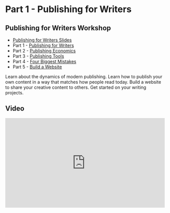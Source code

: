 # Part 1 - Publishing for Writers

## Publishing for Writers Workshop

* [Publishing for Writers Slides](/slides)
* Part 1 - [Publishing for Writers](Publish-1.md)
* Part 2 - [Publishing Economics](Publish-2.md)
* Part 3 - [Publishing Tools](Publish-3.md)
* Part 4 - [Four Biggest Mistakes](Publish-4.md)
* Part 5 - [Build a Website](Publish-5.md)


Learn about the dynamics of modern publishing. Learn how to publish your own content in a way that matches how people read today.  Build a website to share your creative content to others.  Get started on your writing projects.

        
## Video

<div style="position: relative; padding-bottom: 56.25%; height: 0;"><iframe style="position: absolute; top: 0; left: 0; width: 100%; height: 100%; border: 0;" src="https://www.tella.tv/video/cldw15who00000fl306rmd3mt/embed" allowfullscreen allowtransparency></iframe></div>


